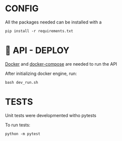 # CONFIG
All the packages needed can be installed with a 

```pip install -r requirements.txt```

# 🚀 API - DEPLOY
[Docker](https://www.docker.com) and [docker-compose](https://docs.docker.com/compose/) are needed to run the API

After initializing docker engine, run:


```bash dev_run.sh```
# TESTS
Unit tests were developmented witho pytests

To run tests:

```python -m pytest```
